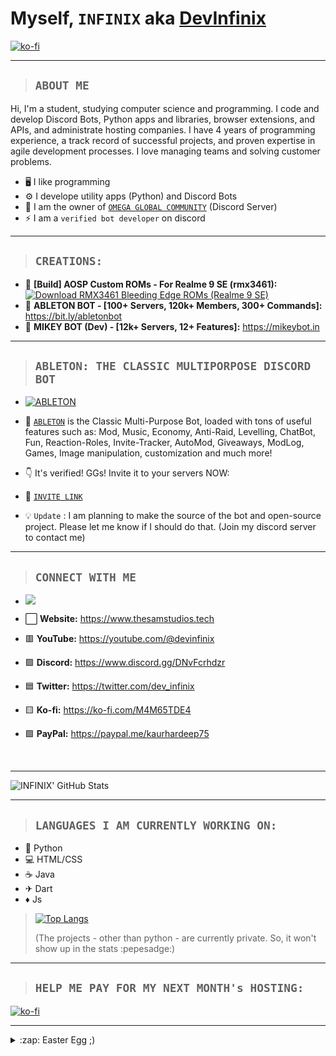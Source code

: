 # Myself, `INFINIX` aka [**DevInfinix**](https://www.thesamstudios.tech)

[![ko-fi](https://ko-fi.com/img/githubbutton_sm.svg)](https://ko-fi.com/M4M65TDE4)

---

> ## ```ABOUT ME```

Hi, I'm a student, studying computer science and programming. I code and develop Discord Bots, Python apps and libraries, browser extensions, and APIs, and administrate hosting companies.
I have 4 years of programming experience, a track record of successful projects, and proven expertise in agile development processes. I love managing teams and solving customer problems.

- 🖥️ I like programming 
- ⚙️ I develope utility apps (Python) and Discord Bots
- 👑 I am the owner of [`OMEGA GLOBAL COMMUNITY`](https://www.discord.gg/DNvFcrhdzr) (Discord Server)
- ⚡ I am a `verified bot developer` on discord

---

> ## ```CREATIONS:```

- 🚀 **[Build] AOSP Custom ROMs - For Realme 9 SE (rmx3461):** [![Download RMX3461 Bleeding Edge ROMs (Realme 9 SE)](https://a.fsdn.com/con/app/sf-download-button)](https://sourceforge.net/projects/rmx3461-bleeding-edge/files/latest/download)
- 💎 **ABLETON BOT - [100+ Servers, 120k+ Members, 300+ Commands]:** https://bit.ly/abletonbot
- 🎀 **MIKEY BOT (Dev) - [12k+ Servers, 12+ Features]:** https://mikeybot.in

---

> ## ```ABLETON: THE CLASSIC MULTIPORPOSE DISCORD BOT```

- [![ABLETON](https://discord.c99.nl/widget/theme-3/762661901258850331.png)](https://discord.com/api/oauth2/authorize?client_id=762661901258850331&permissions=8&scope=bot%20applications.commands)
- 🤖 [`ABLETON`](https://discord.com/oauth2/authorize?client_id=762661901258850331&scope=bot&permissions=8) is the Classic Multi-Purpose Bot, loaded with tons of useful features such as:
Mod, Music, Economy, Anti-Raid, Levelling, ChatBot, Fun, Reaction-Roles, Invite-Tracker, AutoMod, Giveaways, ModLog, Games, Image manipulation, customization and much more!
- 👇 It's verified! GGs! Invite it to your servers NOW:
- 🔗 [`INVITE LINK`](https://discord.com/api/oauth2/authorize?client_id=762661901258850331&permissions=8&scope=bot%20applications.commands)

- 💡 `Update` : I am planning to make the source of the bot and open-source project. Please let me know if I should do that. (Join my discord server to contact me)

---

> ## `CONNECT WITH ME`

- [![](https://discord.c99.nl/widget/theme-3/701284844600295466.png)](https://discord.gg/DNvFcrhdzr)

- ⬜ **Website:** https://www.thesamstudios.tech
- 🟥 **YouTube:** https://youtube.com/@devinfinix
- 🟪 **Discord:** https://www.discord.gg/DNvFcrhdzr
- 🟦 **Twitter:** https://twitter.com/dev_infinix
- 🟨 **Ko-fi:** https://ko-fi.com/M4M65TDE4
- 🟩 **PayPal:** https://paypal.me/kaurhardeep75

<br>

---

![INFINIX' GitHub Stats](https://github-readme-stats.vercel.app/api?username=devinfinix&show_icons=true&theme=nightowl)

---

> ## `LANGUAGES I AM CURRENTLY WORKING ON:`

- 🐍 Python
- 💻 HTML/CSS
- ☕ Java
- ✈ Dart
- ♦ Js

> [![Top Langs](https://github-readme-stats.vercel.app/api/top-langs/?username=devinfinix&langs_count=8&theme=nightowl)](https://github.com/anuraghazra/github-readme-stats)
>
> (The projects - other than python - are currently private. So, it won't show up in the stats :pepesadge:)

---

> ## ```HELP ME PAY FOR MY NEXT MONTH's HOSTING:```
> 
[![ko-fi](https://ko-fi.com/img/githubbutton_sm.svg)](https://ko-fi.com/M4M65TDE4)

---

<details>
  <summary>:zap: Easter Egg ;) </summary>

  [CLICK HERE](https://www.youtube.com/watch?v=xvFZjo5PgG0)

</details>
